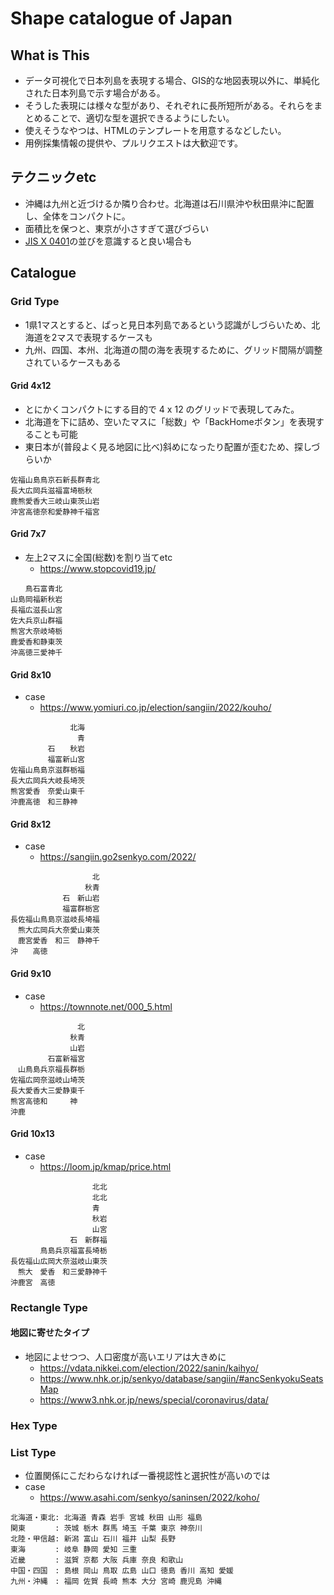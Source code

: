 # Shape catalogue of Japan

## What is This

* データ可視化で日本列島を表現する場合、GIS的な地図表現以外に、単純化された日本列島で示す場合がある。
* そうした表現には様々な型があり、それぞれに長所短所がある。それらをまとめることで、適切な型を選択できるようにしたい。
* 使えそうなやつは、HTMLのテンプレートを用意するなどしたい。
* 用例採集情報の提供や、プルリクエストは大歓迎です。

## テクニックetc

* 沖縄は九州と近づけるか隣り合わせ。北海道は石川県沖や秋田県沖に配置し、全体をコンパクトに。
* 面積比を保つと、東京が小さすぎて選びづらい
* [JIS X 0401](https://nlftp.mlit.go.jp/ksj/gml/codelist/PrefCd.html)の並びを意識すると良い場合も

## Catalogue

### Grid Type

* 1県1マスとすると、ぱっと見日本列島であるという認識がしづらいため、北海道を2マスで表現するケースも
* 九州、四国、本州、北海道の間の海を表現するために、グリッド間隔が調整されているケースもある

#### Grid 4x12

* とにかくコンパクトにする目的で 4 x 12 のグリッドで表現してみた。
* 北海道を下に詰め、空いたマスに「総数」や「BackHomeボタン」を表現することも可能
* 東日本が(普段よく見る地図に比べ)斜めになったり配置が歪むため、探しづらいか

```
佐福山島鳥京石新長群青北
長大広岡兵滋福富埼栃秋
鹿熊愛香大三岐山東茨山岩
沖宮高徳奈和愛静神千福宮
```

#### Grid 7x7

* 左上2マスに全国(総数)を割り当てetc
  * <https://www.stopcovid19.jp/>

```
　　鳥石富青北
山島岡福新秋岩
長福広滋長山宮
佐大兵京山群福
熊宮大奈岐埼栃
鹿愛香和静東茨
沖高徳三愛神千
```

#### Grid 8x10

* case
  * <https://www.yomiuri.co.jp/election/sangiin/2022/kouho/>

```
　　　　　　　　北海
　　　　　　　　　青
　　　　　石　　秋岩
　　　　　福富新山宮
佐福山鳥島京滋群栃福
長大広岡兵大岐長埼茨
熊宮愛香　奈愛山東千
沖鹿高徳　和三静神
```

#### Grid 8x12

* case
  * <https://sangiin.go2senkyo.com/2022/>

```
　　　　　　　　　　　北
　　　　　　　　　　秋青
　　　　　　　石　新山岩
　　　　　　　福富群栃宮
長佐福山鳥島京滋岐長埼福
　熊大広岡兵大奈愛山東茨
　鹿宮愛香　和三　静神千
沖　　高徳
```

#### Grid 9x10

* case
  * <https://townnote.net/000_5.html>

```
　　　　　　　　　北
　　　　　　　　秋青
　　　　　　　　山岩
　　　　　石富新福宮
　山鳥島兵京福長群栃
佐福広岡奈滋岐山埼茨
長大愛香大三愛静東千
熊宮高徳和　　　神
沖鹿
```

#### Grid 10x13

* case
  * <https://loom.jp/kmap/price.html>

```
　　　　　　　　　　　北北
　　　　　　　　　　　北北
　　　　　　　　　　　青
　　　　　　　　　　　秋岩
　　　　　　　　　　　山宮
　　　　　　　　石　新群福
　　　　鳥島兵京福富長埼栃
長佐福山広岡大奈滋岐山東茨
　熊大　愛香　和三愛静神千
沖鹿宮　高徳
```

### Rectangle Type

#### 地図に寄せたタイプ

* 地図によせつつ、人口密度が高いエリアは大きめに
  * <https://vdata.nikkei.com/election/2022/sanin/kaihyo/>
  * <https://www.nhk.or.jp/senkyo/database/sangiin/#ancSenkyokuSeatsMap>
  * <https://www3.nhk.or.jp/news/special/coronavirus/data/>

### Hex Type

### List Type

* 位置関係にこだわらなければ一番視認性と選択性が高いのでは
* case
  * <https://www.asahi.com/senkyo/saninsen/2022/koho/>

```
北海道・東北: 北海道 青森 岩手 宮城 秋田 山形 福島
関東　　　　: 茨城 栃木 群馬 埼玉 千葉 東京 神奈川
北陸・甲信越: 新潟 富山 石川 福井 山梨 長野
東海　　　　: 岐阜 静岡 愛知 三重
近畿　　　　: 滋賀 京都 大阪 兵庫 奈良 和歌山
中国・四国　: 島根 岡山 鳥取 広島 山口 徳島 香川 高知 愛媛
九州・沖縄　: 福岡 佐賀 長崎 熊本 大分 宮崎 鹿児島 沖縄
```